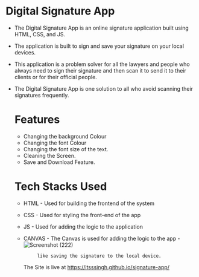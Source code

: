 # Digital Signature App 

- The Digital Signature App is an online signature application built using HTML, CSS, and JS.
- The application is built to sign and save your signature on your local devices.
- This application is a problem solver for all the lawyers and people who always need to sign
  their signature and then scan it to send it to their clients or for their official people.
- The Digital Signature App is one solution to all who avoid scanning their signatures frequently.

  # Features
  -  Changing the background Colour
  -  Changing the font Colour
  -  Changing the font size of the text.
  -  Cleaning the Screen.
  -  Save and Download Feature.

    # Tech Stacks Used
     - HTML - Used for building the frontend of the system
     - CSS -  Used for styling the front-end of the app
     - JS  -  Used for adding the logic to the application
     - CANVAS - The Canvas is used for adding the logic to the app
     -![Screenshot (222)](https://github.com/user-attachments/assets/d4096816-3273-489a-b51f-bdf56ad82ffe)

        

                like saving the signature to the local device.


       The Site is live at https://itsssingh.github.io/signature-app/

       

       
       
